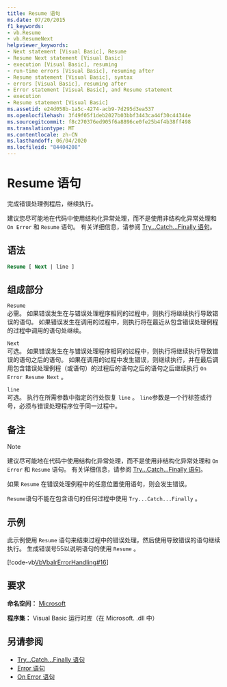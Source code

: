 ```yaml
---
title: Resume 语句
ms.date: 07/20/2015
f1_keywords:
- vb.Resume
- vb.ResumeNext
helpviewer_keywords:
- Next statement [Visual Basic], Resume
- Resume Next statement [Visual Basic]
- execution [Visual Basic], resuming
- run-time errors [Visual Basic], resuming after
- Resume statement [Visual Basic], syntax
- errors [Visual Basic], resuming after
- Error statement [Visual Basic], and Resume statement
- execution
- Resume statement [Visual Basic]
ms.assetid: e24d058b-1a5c-4274-acb9-7d295d3ea537
ms.openlocfilehash: 3f49f05f1deb2027b03bbf3443ca44f30c44344e
ms.sourcegitcommit: f8c270376ed905f6a8896ce0fe25b4f4b38ff498
ms.translationtype: MT
ms.contentlocale: zh-CN
ms.lasthandoff: 06/04/2020
ms.locfileid: "84404208"
---
```

# <a name="resume-statement"></a>Resume 语句
完成错误处理例程后，继续执行。  
  
 建议您尽可能地在代码中使用结构化异常处理，而不是使用非结构化异常处理和 `On Error` 和 `Resume` 语句。 有关详细信息，请参阅 [Try...Catch...Finally 语句](try-catch-finally-statement.md)。  
  
## <a name="syntax"></a>语法  
  
```vb  
Resume [ Next | line ]  
```  
  
## <a name="parts"></a>组成部分  
 `Resume`  
 必需。 如果错误发生在与错误处理程序相同的过程中，则执行将继续执行导致错误的语句。 如果错误发生在调用的过程中，则执行将在最近从包含错误处理例程的过程中调用的语句处继续。  
  
 `Next`  
 可选。 如果错误发生在与错误处理程序相同的过程中，则执行将继续执行导致错误的语句之后的语句。 如果在调用的过程中发生错误，则继续执行，并在最后调用包含错误处理例程（或语句）的过程后的语句之后的语句之后继续执行 `On Error Resume Next` 。  
  
 `line`  
 可选。 执行在所需参数中指定的行处恢复 `line` 。 `line`参数是一个行标签或行号，必须与错误处理程序位于同一过程中。  
  
## <a name="remarks"></a>备注  
  
> [!NOTE]
> 建议尽可能地在代码中使用结构化异常处理，而不是使用非结构化异常处理和 `On Error` 和 `Resume` 语句。 有关详细信息，请参阅 [Try...Catch...Finally 语句](try-catch-finally-statement.md)。  
  
 如果 `Resume` 在错误处理例程中的任意位置使用语句，则会发生错误。  
  
 `Resume`语句不能在包含语句的任何过程中使用 `Try...Catch...Finally` 。  
  
## <a name="example"></a>示例  
 此示例使用 `Resume` 语句来结束过程中的错误处理，然后使用导致错误的语句继续执行。 生成错误号55以说明语句的使用 `Resume` 。  
  
 [!code-vb[VbVbalrErrorHandling#16](~/samples/snippets/visualbasic/VS_Snippets_VBCSharp/VbVbalrErrorHandling/VB/Class1.vb#16)]  
  
## <a name="requirements"></a>要求  
 **命名空间：** [Microsoft](../runtime-library-members.md)  
  
 **程序集：** Visual Basic 运行时库（在 Microsoft. .dll 中）  
  
## <a name="see-also"></a>另请参阅

- [Try...Catch...Finally 语句](try-catch-finally-statement.md)
- [Error 语句](error-statement.md)
- [On Error 语句](on-error-statement.md)
